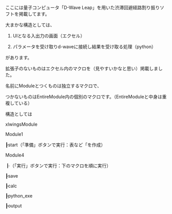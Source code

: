 ここには量子コンピュータ「D-Wave Leap」を用いた渋滞回避経路割り振りソフトを掲載してます。



大まかな構造としては、

  1. UIとなる入出力の画面（エクセル）

  2. パラメータを受け取りd-waveに接続し結果を受け取る処理（python）

があります。



拡張子のないものはエクセル内のマクロを（見やすいかなと思い）掲載しました。

名前にModuleとつくものは独立するマクロで、

つかないものはEntireModule内の個別のマクロです。（EntireModuleと中身は重複している）



構造としては

xlwingsModule

Module1

┠start（「準備」ボタンで実行：表など「を作成）

Module4

┠（「実行」ボタンで実行：下のマクロを順に実行）

┠save

┠calc

┠python_exe

┠output
